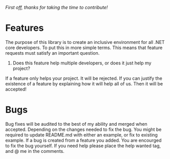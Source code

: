 *First off, thanks for taking the time to contribute!*

# Features

The purpose of this library is to create an inclusive environment for all .NET core developers. To put this in more simple terms. This means that feature requests must satisfy an important question.

1. Does this feature help multiple developers, or does it just help my project?

If a feature only helps your project. It will be rejected. If you can justify the existence of a feature by explaining how it will help all of us. Then it will be accepted!

# Bugs

Bug fixes will be audited to the best of my ability and merged when accepted. Depending on the changes needed to fix the bug. You might be required to update README.md with either an example, or fix to existing example. If a bug is created from a feature you added. You are encourged to fix the bug yourself. If you need help please place the help wanted tag, and @ me in the comments.
